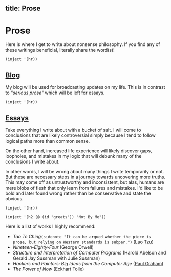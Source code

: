title: Prose
---

# Prose

Here is where I get to write about nonsense philosophy. If you find any of
these writings beneficial, literally share the word(s)!

`(inject '(hr))`

## [Blog](/prose/blog)

My blog will be used for broadcasting updates on my life. This is in contrast
to *"serious prose"* which will be left for essays.

`(inject '(hr))`

## [Essays](/prose/essay)

Take everything I write about with a bucket of salt. I will come to conclusions
that are likely controversial simply because I tend to follow logical paths
more than common sense.

On the other hand, increased life experience will likely discover gaps,
loopholes, and mistakes in my logic that will debunk many of the conclusions I
write about.

In other words, I will be wrong about many things I write temporarily or not.
But these are necessary steps in a journey towards uncovering more truths. This
may come off as untrustworthy and inconsistent, but alas, humans are mere blobs
of flesh that only learn from failures and mistakes. I'd like to be bold and
later found wrong rather than be conservative and state the obvious.

`(inject '(hr))`

`(inject '(h2 (@ (id "greats")) "Not By Me"))`

Here is a list of works I highly recommend:

- *Tao Te Ching*`(sidenote "It can be argued whether the piece is prose, but
  relying on Western standards is subpar.")` (Lao Tzu)
- *Nineteen-Eighty-Four* (George Orwell)
- *Structure and Interpretation of Computer Programs* (Harold Abelson and Gerald
  Jay Sussman with Julie Sussman)
- *Hackers and Painters: Big Ideas from the Computer Age* ([Paul Graham](http://paulgraham.com))
- *The Power of Now* (Eckhart Tolle)
